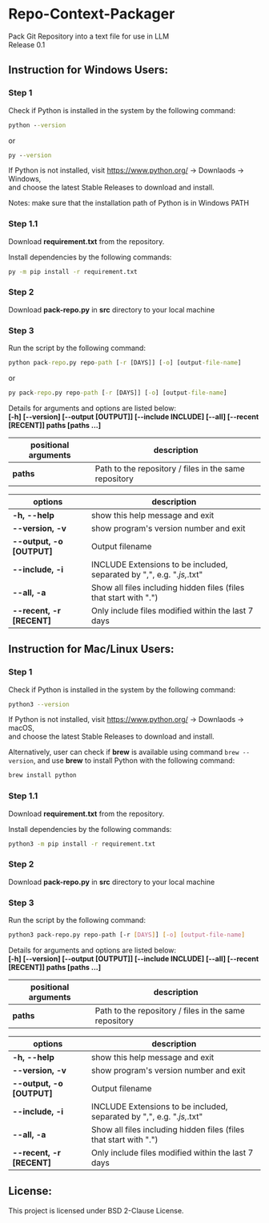 # Repo-Context-Packager

Pack Git Repository into a text file for use in LLM  
Release 0.1

## Instruction for Windows Users:

### Step 1

Check if Python is installed in the system by the following command:

```cmd
python --version
```

or

```cmd
py --version
```

If Python is not installed, visit https://www.python.org/ -> Downlaods -> Windows,  
and choose the latest Stable Releases to download and install.

Notes: make sure that the installation path of Python is in Windows PATH

### Step 1.1

Download **requirement.txt** from the repository.

Install dependencies by the following commands:

```cmd
py -m pip install -r requirement.txt
```

### Step 2

Download **pack-repo.py** in **src** directory to your local machine

### Step 3

Run the script by the following command:

```cmd
python pack-repo.py repo-path [-r [DAYS]] [-o] [output-file-name]
```

or

```cmd
py pack-repo.py repo-path [-r [DAYS]] [-o] [output-file-name]
```

Details for arguments and options are listed below:  
**[-h] [--version] [--output [OUTPUT]] [--include INCLUDE] [--all] [--recent [RECENT]] paths [paths ...]**

| positional arguments | description                                           |
| -------------------- | ----------------------------------------------------- |
| **paths**            | Path to the repository / files in the same repository |

| options                   | description                                                            |
| ------------------------- | ---------------------------------------------------------------------- |
| **-h, --help**            | show this help message and exit                                        |
| **--version, -v**         | show program's version number and exit                                 |
| **--output, -o [OUTPUT]** | Output filename                                                        |
| **--include, -i**         | INCLUDE Extensions to be included, separated by ",", e.g. "_.js,_.txt" |
| **--all, -a**             | Show all files including hidden files (files that start with ".")      |
| **--recent, -r [RECENT]** | Only include files modified within the last 7 days                     |

## Instruction for Mac/Linux Users:

### Step 1

Check if Python is installed in the system by the following command:

```bash
python3 --version
```

If Python is not installed, visit https://www.python.org/ -> Downlaods -> macOS,  
and choose the latest Stable Releases to download and install.

Alternatively, user can check if **brew** is available using command `brew --version`, and use **brew** to install Python with the following command:

```sh
brew install python
```

### Step 1.1

Download **requirement.txt** from the repository.

Install dependencies by the following commands:

```bash
python3 -m pip install -r requirement.txt
```

### Step 2

Download **pack-repo.py** in **src** directory to your local machine

### Step 3

Run the script by the following command:

```bash
python3 pack-repo.py repo-path [-r [DAYS]] [-o] [output-file-name]
```

Details for arguments and options are listed below:  
**[-h] [--version] [--output [OUTPUT]] [--include INCLUDE] [--all] [--recent [RECENT]] paths [paths ...]**

| positional arguments | description                                           |
| -------------------- | ----------------------------------------------------- |
| **paths**            | Path to the repository / files in the same repository |

| options                   | description                                                            |
| ------------------------- | ---------------------------------------------------------------------- |
| **-h, --help**            | show this help message and exit                                        |
| **--version, -v**         | show program's version number and exit                                 |
| **--output, -o [OUTPUT]** | Output filename                                                        |
| **--include, -i**         | INCLUDE Extensions to be included, separated by ",", e.g. "_.js,_.txt" |
| **--all, -a**             | Show all files including hidden files (files that start with ".")      |
| **--recent, -r [RECENT]** | Only include files modified within the last 7 days                     |

## License:

This project is licensed under BSD 2-Clause License.
